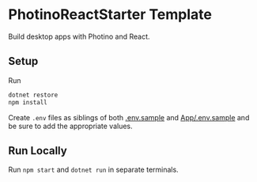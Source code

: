 # PhotinoReactStarter Template

Build desktop apps with Photino and React.

## Setup

Run

```sh
dotnet restore
npm install
```

Create `.env` files as siblings of both [.env.sample](./.env.sample) and [App/.env.sample](./App/.env.sample) and be sure to add the appropriate values.

## Run Locally

Run `npm start` and `dotnet run` in separate terminals.

